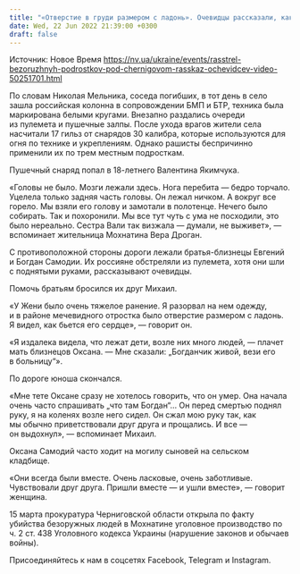 ```yaml
---
title: "«Отверстие в груди размером с ладонь». Очевидцы рассказали, как оккупанты под Черниговом расстреляли трех подростков из пушки и пулеметов"
date: Wed, 22 Jun 2022 21:39:00 +0300
draft: false
---
```

Источник: Новое Время https://nv.ua/ukraine/events/rasstrel-bezoruzhnyh-podrostkov-pod-chernigovom-rasskaz-ochevidcev-video-50251701.html


 По словам Николая Мельника, соседа погибших, в тот день в село зашла российская колонна в сопровождении БМП и БТР, техника была маркирована белыми кругами. Внезапно раздались очереди из пулемета и пушечные залпы. После ухода врагов жители села насчитали 17 гильз от снарядов 30 калибра, которые используются для огня по технике и укреплениям. Однако рашисты беспричинно применили их по трем местным подросткам.

Пушечный снаряд попал в 18-летнего Валентина Якимчука.

«Головы не было. Мозги лежали здесь. Нога перебита — бедро торчало. Уцелела только задняя часть головы. Он лежал ничком. А вокруг все горело. Мы взяли его голову и замотали в полотенце. Нечего было собирать. Так и похоронили. Мы все тут чуть с ума не посходили, это было нереально. Сестра Вали так визжала — думали, не выживет», — вспоминает жительница Мохнатина Вера Дроган.

С противоположной стороны дороги лежали братья-близнецы Евгений и Богдан Самодии. Их россияне обстреляли из пулемета, хотя они шли с поднятыми руками, рассказывают очевидцы.

Помочь братьям бросился их друг Михаил.

«У Жени было очень тяжелое ранение. Я разорвал на нем одежду, и в районе мечевидного отростка было отверстие размером с ладонь. Я видел, как бьется его сердце», — говорит он.

«Я издалека видела, что лежат дети, возле них много людей, — плачет мать близнецов Оксана. — Мне сказали: „Богданчик живой, вези его в больницу“».

По дороге юноша скончался.

«Мне тете Оксане сразу не хотелось говорить, что он умер. Она начала очень часто спрашивать „что там Богдан“… Он перед смертью поднял руку, я на коленях возле него сидел. Он сжал мою руку так, как мы обычно приветствовали друг друга и прощались. И все — он выдохнул», — вспоминает Михаил.

Оксана Самодий часто ходит на могилу сыновей на сельском кладбище.

«Они всегда были вместе. Очень ласковые, очень заботливые. Чувствовали друг друга. Пришли вместе — и ушли вместе», — говорит женщина.

15 марта прокуратура Черниговской области открыла по факту убийства безоружных людей в Мохнатине уголовное производство по ч. 2 ст. 438 Уголовного кодекса Украины (нарушение законов и обычаев войны).

Присоединяйтесь к нам в соцсетях Facebook, Telegram и Instagram.
